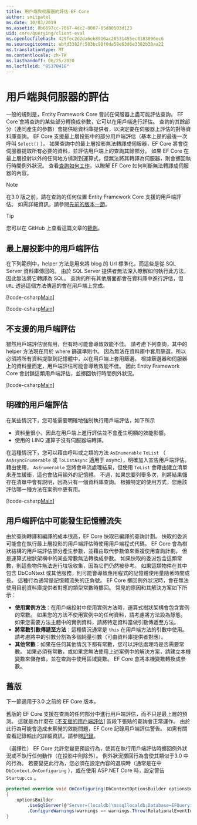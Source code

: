 ```yaml
---
title: 用戶端與伺服器的評估-EF Core
author: smitpatel
ms.date: 10/03/2019
ms.assetid: 8b6697cc-7067-4dc2-8007-85d80503d123
uid: core/querying/client-eval
ms.openlocfilehash: 429fec2d2da6eb8910ac20531455ec8183096ec6
ms.sourcegitcommit: ebfd3382fc583bc90f0da58e63d6e3382b30aa22
ms.translationtype: MT
ms.contentlocale: zh-TW
ms.lasthandoff: 06/25/2020
ms.locfileid: "85370418"
---
```

# <a name="client-vs-server-evaluation"></a>用戶端與伺服器的評估

一般的規則是，Entity Framework Core 嘗試在伺服器上盡可能評估查詢。 EF Core 會將查詢的某些部分轉換成參數，它可以在用戶端進行評估。 查詢的其餘部分（連同產生的參數）會提供給資料庫提供者，以決定要在伺服器上評估的對等資料庫查詢。 EF Core 支援最上層投影中的部分用戶端評估（基本上是的最後一次呼叫 `Select()` ）。 如果查詢中的最上層投影無法轉譯成伺服器，EF Core 將會從伺服器提取所有必要的資料，並評估用戶端上的查詢其餘部分。 如果 EF Core 在最上層投射以外的任何地方偵測到運算式，但無法將其轉譯為伺服器，則會擲回執行時間例外狀況。 查看[查詢如何工作](xref:core/querying/how-query-works)，以瞭解 EF Core 如何判斷無法轉譯成伺服器的內容。

> [!NOTE]
> 在3.0 版之前，請在查詢的任何位置 Entity Framework Core 支援的用戶端評估。 如需詳細資訊，請參閱[先前的版本一節](#previous-versions)。

> [!TIP]
> 您可以在 GitHub 上查看這篇文章的[範例](https://github.com/dotnet/EntityFramework.Docs/tree/master/samples/core/Querying)。

## <a name="client-evaluation-in-the-top-level-projection"></a>最上層投影中的用戶端評估

在下列範例中，helper 方法是用來將 blog 的 Url 標準化，而這些是從 SQL Server 資料庫傳回的。 由於 SQL Server 提供者無法深入瞭解如何執行此方法，因此無法將它轉譯為 SQL。 查詢的所有其他層面都會在資料庫中進行評估，但 `URL` 透過這個方法傳遞的會在用戶端上完成。

[!code-csharp[Main](../../../samples/core/Querying/ClientEval/Sample.cs#ClientProjection)]

[!code-csharp[Main](../../../samples/core/Querying/ClientEval/Sample.cs#ClientMethod)]

## <a name="unsupported-client-evaluation"></a>不支援的用戶端評估

雖然用戶端評估很有用，但有時可能會導致效能不佳。 請考慮下列查詢，其中的 helper 方法現在用於 where 篩選準則中。 因為無法在資料庫中套用篩選，所以必須將所有資料提取到記憶體中，以在用戶端上套用篩選。 根據篩選器和伺服器上的資料量而定，用戶端評估可能會導致效能不佳。 因此 Entity Framework Core 會封鎖這類用戶端評估，並擲回執行時間例外狀況。

[!code-csharp[Main](../../../samples/core/Querying/ClientEval/Sample.cs#ClientWhere)]

## <a name="explicit-client-evaluation"></a>明確的用戶端評估

在某些情況下，您可能需要明確地強制執行用戶端評估，如下所示

- 資料量很小，因此在用戶端上進行評估並不會產生明顯的效能影響。
- 使用的 LINQ 運算子沒有伺服器端轉譯。

在這種情況下，您可以藉由呼叫或之類的方法 `AsEnumerable` `ToList` （ `AsAsyncEnumerable` 或 `ToListAsync` 適用于 async），明確加入宣告用戶端評估。 藉由使用， `AsEnumerable` 您將會串流處理結果，但使用 `ToList` 會藉由建立清單來產生緩衝，這也會佔用額外的記憶體。 不過，如果您要列舉多次，則將結果儲存在清單中會有説明，因為只有一個資料庫查詢。 根據特定的使用方式，您應該評估哪一種方法在案例中更有用。

[!code-csharp[Main](../../../samples/core/Querying/ClientEval/Sample.cs#ExplicitClientEval)]

## <a name="potential-memory-leak-in-client-evaluation"></a>用戶端評估中可能發生記憶體流失

由於查詢轉譯和編譯的成本很高，EF Core 快取已編譯的查詢計劃。 快取的委派可能會在執行最上層投影的用戶端評估時使用用戶端程式代碼。 EF Core 會為樹狀結構的用戶端評估部分產生參數，並藉由取代參數值來重複使用查詢計劃。 但是運算式樹狀架構中的某些常數無法轉換成參數。 如果快取的委派包含這類常數，則這些物件無法進行垃圾收集，因為它們仍然被參考。 如果這類物件在其中包含 DbCoNtext 或其他服務，則可能會導致應用程式的記憶體使用量隨著時間成長。 這種行為通常是記憶體流失的正負號。 EF Core 擲回例外狀況時，會在無法使用目前資料庫提供者對應的類型常數時擲回。 常見的原因和其解決方案如下所示：

- **使用實例方法**：在用戶端投射中使用實例方法時，運算式樹狀架構會包含實例的常數。 如果您的方法不使用實例中的任何資料，請考慮將方法設為靜態。 如果您需要方法主體中的實例資料，請將特定資料當做引數傳遞至方法。
- **將常數引數傳遞至方法**：這種情況通常是 `this` 在用戶端方法的引數中使用。 請考慮將中的引數分割為多個純量引數（可由資料庫提供者對應）。
- **其他常數**：如果在任何其他情況下都有常數，您可以評估處理時是否需要常數。 如果必須有常數，或如果您無法使用上述案例中的解決方案，請建立本機變數來儲存值，並在查詢中使用區域變數。 EF Core 會將本機變數轉換成參數。

## <a name="previous-versions"></a>舊版

下一節適用于3.0 之前的 EF Core 版本。

舊版的 EF Core 支援在查詢的任何部分中進行用戶端評估，而不只是最上層的預測。 這就是為什麼在 [[不支援的用戶端評估](#unsupported-client-evaluation)] 區段下張貼的查詢會正常運作。 由於此行為可能會造成未察覺的效能問題，EF Core 記錄用戶端評估警告。 如需有關查看記錄輸出的詳細資訊，請參閱[記錄](xref:core/miscellaneous/logging)。

（選擇性） EF Core 允許您變更預設行為，使其在執行用戶端評估時擲回例外狀況或不執行任何動作（在投影中則除外）。 例外狀況擲回行為會使其類似于3.0 中的行為。 若要變更此行為，您必須在設定內容的選項時（通常是在中 `DbContext.OnConfiguring` ），或在使用 ASP.NET Core 時，設定警告 `Startup.cs` 。

```csharp
protected override void OnConfiguring(DbContextOptionsBuilder optionsBuilder)
{
    optionsBuilder
        .UseSqlServer(@"Server=(localdb)\mssqllocaldb;Database=EFQuerying;Trusted_Connection=True;")
        .ConfigureWarnings(warnings => warnings.Throw(RelationalEventId.QueryClientEvaluationWarning));
}
```
